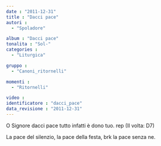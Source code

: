 ```yaml
---
date : "2011-12-31"
title : "Dacci pace"
autori : 
  - "Spoladore"

album : "Dacci pace"
tonalita : "Sol-"
categories : 
  - "Liturgica"

gruppo : 
  - "Canoni_ritornelli"

momenti : 
  - "Ritornelli"

video : 
identificatore : "dacci_pace"
data_revisione : "2011-12-31"
---
```

  
  
O Signore dacci pace tutto infatti è dono tuo. rep (II volta: D7)  
  
La pace del silenzio, la pace della festa, brk la pace senza ne.  
  
  
  
  
